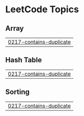#

<!---LeetCode Topics Start-->
# LeetCode Topics
## Array
|  |
| ------- |
| [0217-contains-duplicate](https://github.com/zehan12/end/tree/master/0217-contains-duplicate) |
## Hash Table
|  |
| ------- |
| [0217-contains-duplicate](https://github.com/zehan12/end/tree/master/0217-contains-duplicate) |
## Sorting
|  |
| ------- |
| [0217-contains-duplicate](https://github.com/zehan12/end/tree/master/0217-contains-duplicate) |
<!---LeetCode Topics End-->